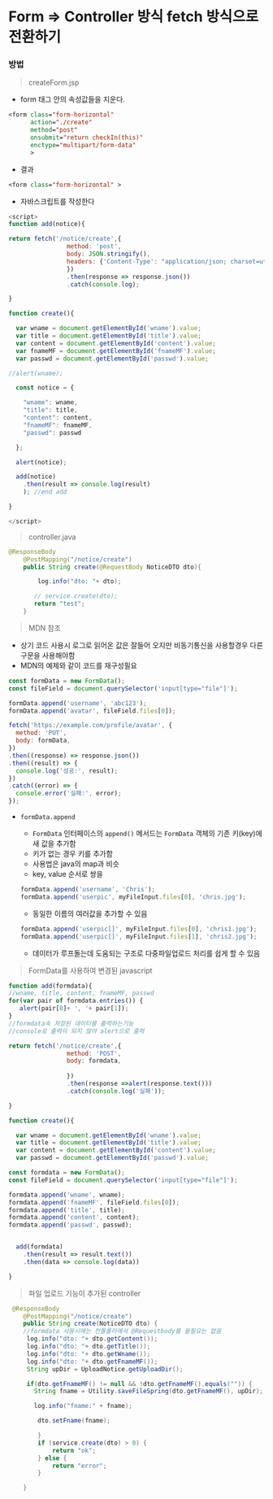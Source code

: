 # Form => Controller 방식 fetch 방식으로 전환하기

### 방법

> createForm.jsp

- form 태그 안의 속성값들을 지운다.

```jsp
<form class="form-horizontal"
      action="./create"
      method="post"
      onsubmit="return checkIn(this)"
      enctype="multipart/form-data"
      >
```

- 결과

```jsp
<form class="form-horizontal" >
```

- 자바스크립트를 작성한다

```javascript
<script>
function add(notice){

return fetch('/notice/create',{
                method: 'post',
                body: JSON.stringify(),
                headers: {'Content-Type': "application/json; charset=utf-8"}
                })
                .then(response => response.json())
                .catch(console.log);

}

function create(){

  var wname = document.getElementById('wname').value;
  var title = document.getElementById('title').value;
  var content = document.getElementById('content').value;
  var fnameMF = document.getElementById('fnameMF').value;
  var passwd = document.getElementById('passwd').value;

//alert(wname);

  const notice = {

    "wname": wname,
    "title": title,
    "content": content,
    "fnameMF": fnameMF,
    "passwd": passwd

  };

  alert(notice);

  add(notice)
    .then(result => console.log(result)
    ); //end add

}

</script>
```

> controller.java

```java
@ResponseBody
    @PostMapping("/notice/create")
    public String create(@RequestBody NoticeDTO dto){

        log.info("dto: "+ dto);

       // service.create(dto);
       return "test";
    }
```

> MDN 참조

- 상기 코드 사용시 로그로 읽어온 값은 잘들어 오지만 비동기통신을 사용할경우 다른 구문을 사용해야함
- MDN의 예제와 같이 코드를 재구성필요

```javascript
const formData = new FormData();
const fileField = document.querySelector('input[type="file"]');

formData.append('username', 'abc123');
formData.append('avatar', fileField.files[0]);

fetch('https://example.com/profile/avatar', {
  method: 'PUT',
  body: formData,
})
.then((response) => response.json())
.then((result) => {
  console.log('성공:', result);
})
.catch((error) => {
  console.error('실패:', error);
});
```

- `formData.append`

  - `FormData` 인터페이스의  `append()` 메서드는 `FormData` 객체의 기존 키(key)에 새 값을 추가함
  - 키가 없는 경우 키를 추가함
  - 사용법은 java의 map과 비슷
  - key, value 순서로 쌍을

  ```js
  formData.append('username', 'Chris');
  formData.append('userpic', myFileInput.files[0], 'chris.jpg');
  ```

  - 동일한 이름의 여러값을 추가할 수 있음

  ```js
  formData.append('userpic[]', myFileInput.files[0], 'chris1.jpg');
  formData.append('userpic[]', myFileInput.files[1], 'chris2.jpg');
  ```

  - 데이터가 루프돌는데 도움되는 구조로 다중파일업로드 처리를 쉽게 할 수 있음

> FormData를 사용하여 변경된 javascript

```js
function add(formdata){
//wname, title, content, fnameMF, passwd
for(var pair of formdata.entries()) {
   alert(pair[0]+ ', '+ pair[1]);
}
//formdata속 저장된 데이터를 출력하는기능
//console로 출력이 되지 않아 alert으로 출력

return fetch('/notice/create',{
                method: 'POST',
                body: formdata,
    
                })
                .then(response =>alert(response.text()))
                .catch(console.log('실패'));

}

function create(){

  var wname = document.getElementById('wname').value;
  var title = document.getElementById('title').value;
  var content = document.getElementById('content').value;
  var passwd = document.getElementById('passwd').value;

const formdata = new FormData();
const fileField = document.querySelector('input[type="file"]');

formdata.append('wname', wname);
formdata.append('fnameMF', fileField.files[0]);
formdata.append('title', title);
formdata.append('content', content);
formdata.append('passwd', passwd);


  add(formdata)
    .then(result => result.text())
    .then(data => console.log(data))

}
```

> 파일 업로드 기능이 추가된 controller

```java
 @ResponseBody
    @PostMapping("/notice/create")
    public String create(NoticeDTO dto) {
	//formdata 사용시에는 컨틀롤러에서 @Requestbody를 쓸필요는 없음
     log.info("dto: "+ dto.getContent());
     log.info("dto: "+ dto.getTitle());
     log.info("dto: "+ dto.getWname());
     log.info("dto: "+ dto.getFnameMF());
     String upDir = UploadNotice.getUploadDir();

     if(dto.getFnameMF() != null && !dto.getFnameMF().equals("")) {
       String fname = Utility.saveFileSpring(dto.getFnameMF(), upDir);

       log.info("fname:" + fname);

        dto.setFname(fname);

        }
        if (service.create(dto) > 0) {
            return "ok";
        } else {
            return "error";
        }

    }
```

